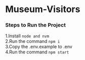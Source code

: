 # Museum-Visitors

### Steps to Run the Project

1.Install `node and nvm` \
2.Run the command `npm i` \
3.Copy the .env.example to .env \
4.Run the command `npm start`
